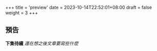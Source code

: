 +++
title = 'preview'
date = 2023-10-14T22:52:01+08:00
draft = false
weight = 3
+++
## 預告

**下集待續** 
*還在想之後文章要寫些什麼*
